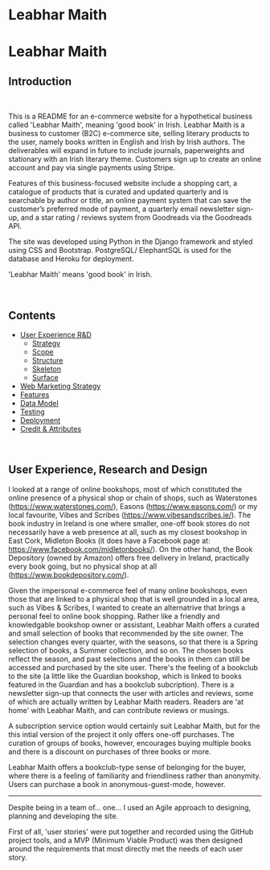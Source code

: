 # Leabhar Maith
# Leabhar Maith

## Introduction
  
<br>    
  
This is a README for an e-commerce website for a hypothetical business called 'Leabhar Maith', meaning 'good book' in Irish. 
Leabhar Maith is a business to customer (B2C) e-commerce site, selling literary products to the user, namely books written in English and Irish by Irish authors. The deliverables will expand in future to include journals, paperweights and stationary with an Irish literary theme. Customers sign up to create an online account and pay via single payments using Stripe.

Features of this business-focused website include a shopping cart, a catalogue of products that is curated and updated quarterly and is searchable by author or title, an online payment system that can save the customer’s preferred mode of payment, a quarterly email newsletter sign-up, and a star rating / reviews system from Goodreads via the Goodreads API.

The site was developed using Python in the Django framework and styled using CSS and Bootstrap. PostgreSQL/ ElephantSQL is used for the database and Heroku for deployment. 

'Leabhar Maith' means 'good book' in Irish.

<br>

## Contents

* [User Experience R&D](#user-experience,-research-and-design)
    * [Strategy](#strategy)
    * [Scope](#Scope)
    * [Structure](#Structure)
    * [Skeleton](#Skeleton)
    * [Surface](#Surface)
* [Web Marketing Strategy](#Web-marketing-strategy)
* [Features](#Features)
* [Data Model](#Data-Model)
* [Testing](#Testing)
* [Deployment](#Deployment)
* [Credit & Attributes](#Credit-&-attributes)

<br>

## User Experience, Research and Design

I looked at a range of online bookshops, most of which constituted the online presence of a physical shop or chain of shops, such as Waterstones (https://www.waterstones.com/), Easons (https://www.easons.com/) or my local favourite, Vibes and Scribes (https://www.vibesandscribes.ie/). The book industry in Ireland is one where smaller, one-off book stores do not necessarily have a web presence at all, such as my closest bookshop in East Cork, Midleton Books (it does have a Facebook page at: https://www.facebook.com/midletonbooks/). On the other hand, the Book Depository (owned by Amazon) offers free delivery in Ireland, practically every book going, but no physical shop at all (https://www.bookdepository.com/).

Given the impersonal e-commerce feel of many online bookshops, even those that are linked to a physical shop that is well grounded in a local area, such as Vibes & Scribes, I wanted to create an alternatrive that brings a personal feel to online book shopping. Rather like a friendly and knowledgable bookshop owner or assistant, Leabhar Maith offers a curated and small selection of books that recommended by the site owner. The selection changes every quarter, with the seasons, so that there is a Spring selection of books, a Summer collection, and so on. The chosen books reflect the season, and past selections and the books in them can still be accessed and purchased by the site user. There's the feeling of a bookclub to the site (a little like the Guardian bookshop, which is linked to books featured in the Guardian and has a bookclub subcription). There is a newsletter sign-up that connects the user with articles and reviews, some of which are actually written by Leabhar Maith readers. Readers are 'at home' with Leabhar Maith, and can contribute reviews or musings.

A subscription service option would certainly suit Leabhar Maith, but for the this intial version of the project it only offers one-off purchases. The curation of groups of books, however, encourages buying multiple books and there is a discount on purchases of three books or more. 

Leabhar Maith offers a bookclub-type sense of belonging for the buyer, where there is a feeling of familiarity and friendliness rather than anonymity. Users can purchase a book in anonymous-guest-mode, however. 

------

Despite being in a team of... one... I used an Agile approach to designing, planning and developing the site.

First of all, 'user stories' were put together and recorded using the GitHub project tools, and a MVP (Minimum Viable Product) was then designed around the requirements that most directly met the needs of each user story.
 